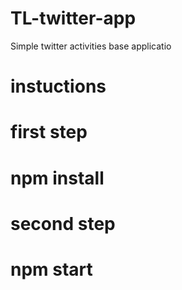 # TL-twitter-app
Simple twitter activities base applicatio

instuctions
===============

first step 
===============
npm install 
===============

second step
===============
npm start
===============
